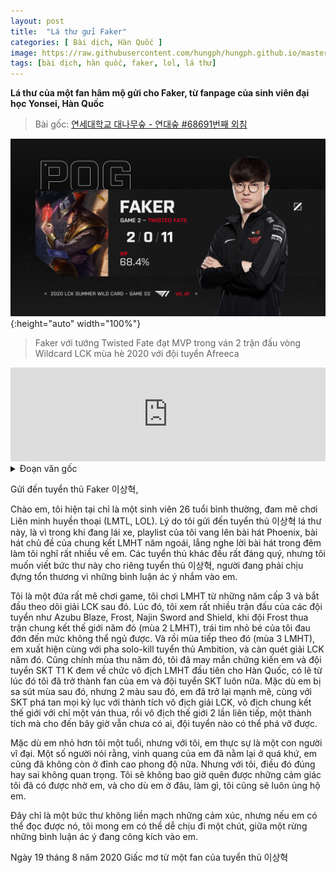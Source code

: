 ```yaml
---
layout: post
title:  "Lá thư gửi Faker"
categories: [ Bài dịch, Hàn Quốc ]
image: https://raw.githubusercontent.com/hungph/hungph.github.io/master/assets/images/letter-for-faker-1.jpg
tags: [bài dịch, hàn quốc, faker, lol, lá thư]
---
```

**Lá thư của một fan hâm mộ gửi cho Faker, từ fanpage của sinh viên đại học Yonsei, Hàn Quốc**

> Bài gốc: [연세대학교 대나무숲 - 연대숲 #68691번째 외침](https://www.facebook.com/yonseibamboo/posts/1513225598886789)

![Faker với tướng Twisted Fate đạt MVP trong ván 2 trận đấu vòng Wildcard LCK mùa hè 2020 với đội tuyển Afreeca](/assets/images/letter-for-faker-1.jpg){:height="auto" width="100%"}
> Faker với tướng Twisted Fate đạt MVP trong ván 2 trận đấu vòng Wildcard LCK mùa hè 2020 với đội tuyển Afreeca

<iframe src="https://www.facebook.com/plugins/post.php?href=https%3A%2F%2Fwww.facebook.com%2Fyonseibamboo%2Fposts%2F1513225598886789&show_text=true&width=552&appId=416562472149564" width="100%" style="border:none;overflow:hidden;width:100%;" scrolling="no" frameborder="0" allowTransparency="true" allow="encrypted-media"></iframe>

<details>
  <summary>Đoạn văn gốc</summary>
  <p>연대숲 #68691번째 외침:</p>
  <p>Faker 이상혁 선수에게</p>
  <p>안녕하세요 롤을 좋아하는 흔한 26살 대학생입니다. 제가 이상혁 선수에게 이 편지를 쓰는 이유는 다름이 아니라 운전하던 중 제 음악 플레이리스트에서 작년 롤드컵 주제가인 Phoenix가 나왔는데 밤 감성 때문인지 가사를 듣곤 생각이 많아지더군요. 대부분의 프로게이머들이 그러겠지만 유독 많은 관심을 받기에 악플로 인한 마음의 상처도 많을 이상혁 선수에게 전해주고 싶어 이렇게나마 편지를 씁니다.</p>
  <p>원래 게임을 좋아했던 저는 고등학생때 처음 롤을 시작했고 얼마 지나지않아 lck를 챙겨보게 되었습니다. 당시 아주부 프로스트와 블레이즈, 나진 소드와 실드를 비롯한 많은 팀들의 경기들을 보았고 롤드컵 결승에서 프로스트가 패배했을 때엔 어린 마음에 속상해하며 잠을 설치기도 했었네요. 다음해 시즌3에 앰비션을 솔킬내며 혜성처럼 등장한 신인이 이상혁 선수 바로 당신이었습니다. 그 해 가을 한국팀 최초로 SKT T1 K팀이 시즌3 롤드컵을 우승하던 장면이 눈에 선하네요 아마 그때부터 저는 당신과 SKT의 팬이 된것 같습니다. 바로 다음해에 부진을 겪었지만 그 이듬해엔 더욱 물오른 절정의 기량을 보여주며 롤드컵 전체 1세트 패배라는 경이로운 기록을 세우기도 했으며 lck최다 우승, 롤드컵 최다 우승, 롤드컵 최초 두해 연속우승 등 여전히 깨지지 않고 심지어 진행중이기까지한 기록들을 세우기도 했습니다.</p>
  <p>그런 당신은 비록 저보다 한 살 어리지만 저에게 있어 아주 거대한 존재입니다. 몇몇 사람들은 당신의 영광은 이제 지나간 과거일 뿐이라고 더 이상 당신의 자리는 정상이 아니라고 말을 하곤 합니다. 그들의 말이 맞는지 틀린지는 저에게 중요치 않습니다. 당신이 그때 저에게 주었던 감동을 저는 잊지 못할거이며 당신이 어느 위치에 있던 당신을 응원하겠습니다. 감성에 젖어 적는 다소 두서없는 글이지만 이 글이 만약 당신에게 닿는다면 악플에 마음에 상처를 받을때 조금이나마 위안이 될 수 있었으면 좋겠습니다.</p>
  <p>2020년 8월 19일</p>
  <p>이상혁 선수의 팬 드림</p>
</details>

Gửi đến tuyển thủ Faker 이상혁,

Chào em, tôi hiện tại chỉ là một sinh viên 26 tuổi bình thường, đam mê chơi Liên minh huyền thoại (LMTL, LOL). Lý do tôi gửi đến tuyển thủ 이상혁 lá thư này, là vì trong khi đang lái xe, playlist của tôi vang lên bài hát Phoenix, bài hát chủ đề của chung kết LMHT năm ngoái, lắng nghe lời bài hát trong đêm làm tôi nghĩ rất nhiều về em. Các tuyển thủ khác đều rất đáng quý, nhưng tôi muốn viết bức thư này cho riêng tuyển thủ 이상혁, người đang phải chịu đựng tổn thương vì những bình luận ác ý nhắm vào em.

Tôi là một đứa rất mê chơi game, tôi chơi LMHT từ những năm cấp 3 và bắt đầu theo dõi giải LCK sau đó. Lúc đó, tôi xem rất nhiều trận đấu của các đội tuyển như Azubu Blaze, Frost, Najin Sword and Shield, khi đội Frost thua trận chung kết thế giới năm đó (mùa 2 LMHT), trái tim nhỏ bé của tôi đau đớn đến mức không thể ngủ được. Và rồi mùa tiếp theo đó (mùa 3 LMHT), em xuất hiện cùng với pha solo-kill tuyển thủ Ambition, và càn quét giải LCK năm đó. Cũng chính mùa thu năm đó, tôi đã may mắn chứng kiến em và đội tuyển SKT T1 K đem về chức vô địch LMHT đầu tiên cho Hàn Quốc, có lẽ từ lúc đó tôi đã trở thành fan của em và đội tuyển SKT luôn nữa. Mặc dù em bị sa sút mùa sau đó, nhưng 2 màu sau đó, em đã trở lại mạnh mẽ, cùng với SKT phá tan mọi kỷ lục với thành tích vô địch giải LCK, vô địch chung kết thế giới với chỉ một ván thua, rồi vô địch thế giới 2 lần liên tiếp, một thành tích mà cho đến bây giờ vẫn chưa có ai, đội tuyển nào có thể phá vỡ được.

Mặc dù em nhỏ hơn tôi một tuổi, nhưng với tôi, em thực sự là một con người vĩ đại. Một số người nói rằng, vinh quang của em đã nằm lại ở quá khứ, em cũng đã không còn ở đỉnh cao phong độ nữa. Nhưng với tôi, điều đó đúng hay sai không quan trọng. Tôi sẽ không bao giờ quên được những cảm giác tôi đã có được nhờ em, và cho dù em ở đâu, làm gì, tôi cũng sẽ luôn ủng hộ em.

Đây chỉ là một bức thư không liền mạch những cảm xúc, nhưng nếu em có thể đọc được nó, tôi mong em có thể dễ chịu đi một chút, giữa một rừng những bình luận ác ý đang công kích vào em.

Ngày 19 tháng 8 năm 2020
Giấc mơ từ một fan của tuyển thủ 이상혁
